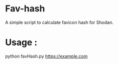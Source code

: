 # Fav-hash
A simple script to calculate favicon hash for Shodan.

# Usage :

python favHash.py https://example.com
